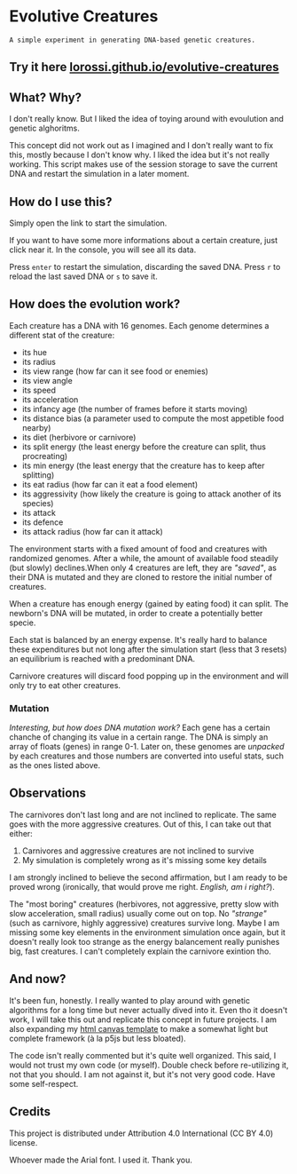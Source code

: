 # Evolutive Creatures

`A simple experiment in generating DNA-based genetic creatures.`

## Try it here [lorossi.github.io/evolutive-creatures](https://lorossi.github.io/evolutive-creatures)

## What? Why?

I don't really know. But I liked the idea of toying around with evoulution and genetic alghoritms.

This concept did not work out as I imagined and I don't really want to fix this, mostly because I don't know why. I liked the idea but it's not really working. This script makes use of the session storage to save the current DNA and restart the simulation in a later moment.

## How do I use this?

Simply open the link to start the simulation.

If you want to have some more informations about a certain creature, just click near it. In the console, you will see all its data.

Press `enter` to restart the simulation, discarding the saved DNA.
Press `r` to reload the last saved DNA or `s` to save it.

## How does the evolution work?

Each creature has a DNA with 16 genomes. Each genome determines a different stat of the creature:

- its hue
- its radius
- its view range (how far can it see food or enemies)
- its view angle
- its speed
- its acceleration
- its infancy age (the number of frames before it starts moving)
- its distance bias (a parameter used to compute the most appetible food nearby)
- its diet (herbivore or carnivore)
- its split energy (the least energy before the creature can split, thus procreating)
- its min energy (the least energy that the creature has to keep after splitting)
- its eat radius (how far can it eat a food element)
- its aggressivity (how likely the creature is going to attack another of its species)
- its attack
- its defence
- its attack radius (how far can it attack)

The environment starts with a fixed amount of food and creatures with randomized genomes. After a while, the amount of available food steadily (but slowly) declines.When only 4 creatures are left, they are *"saved"*, as their DNA is mutated and they are cloned to restore the initial number of creatures.

When a creature has enough energy (gained by eating food) it can split. The newborn's DNA will be mutated, in order to create a potentially better specie.

Each stat is balanced by an energy expense. It's really hard to balance these expenditures but not long after the simulation start (less that 3 resets) an equilibrium is reached with a predominant DNA.

Carnivore creatures will discard food popping up in the environment and will only try to eat other creatures.

### Mutation

*Interesting, but how does DNA mutation work?* Each gene has a certain chanche of changing its value in a certain range. The DNA is simply an array of floats (genes) in range 0-1. Later on, these genomes are *unpacked* by each creatures and those numbers are converted into useful stats, such as the ones listed above.

## Observations

The carnivores don't last long and are not inclined to replicate. The same goes with the more aggressive creatures. Out of this, I can take out that either:

1. Carnivores and aggressive creatures are not inclined to survive
2. My simulation is completely wrong as it's missing some key details

I am strongly inclined to believe the second affirmation, but I am ready to be proved wrong (ironically, that would prove me right. *English, am i right?*).

The "most boring" creatures (herbivores, not aggressive, pretty slow with slow acceleration, small radius) usually come out on top. No *"strange"* (such as carnivore, highly aggressive) creatures survive long. Maybe I am missing some key elements in the environment simulation once again, but it doesn't really look too strange as the energy balancement really punishes big, fast creatures. I can't completely explain the carnivore exintion tho.

## And now?

It's been fun, honestly. I really wanted to play around with genetic algorithms for a long time but never actually dived into it. Even tho it doesn't work, I will take this out and replicate this concept in future projects. I am also expanding my [html canvas template](https://github.com/lorossi/empty-html5-canvas-project) to make a somewhat light but complete framework (à la p5js but less bloated).

The code isn't really commented but it's quite well organized. This said, I would not trust my own code (or myself). Double check before re-utilizing it, not that you should. I am not against it, but it's not very good code. Have some self-respect.

## Credits

This project is distributed under Attribution 4.0 International (CC BY 4.0) license.

Whoever made the Arial font. I used it. Thank you.
